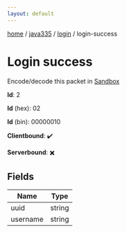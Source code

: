 ```yaml
---
layout: default
---
```


[home](/)  /  [java335](/protocol/java335)  /  [login](/protocol/java335/login)  /  login-success

# Login success

Encode/decode this packet in [Sandbox](../../../sandbox/java335#Login.LoginSuccess)

**Id**: 2

**Id** (hex): 02

**Id** (bin): 00000010

**Clientbound**: ✔️

**Serverbound**: ✖️

## Fields

Name | Type
---|---
uuid | string
username | string
